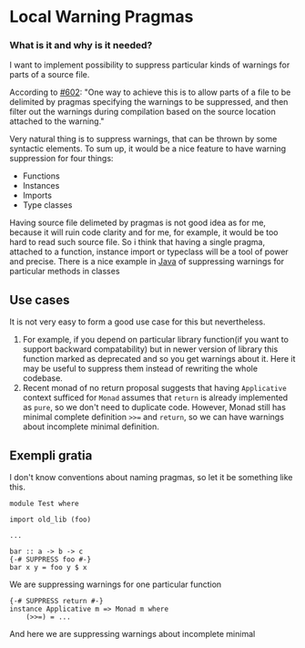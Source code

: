# Local Warning Pragmas


### What is it and why is it needed?



I want to implement possibility to suppress particular kinds of warnings for parts of a source file.



According to [\#602](https://gitlab.staging.haskell.org/ghc/ghc/issues/602):
"One way to achieve this is to allow parts of a file to be delimited by pragmas specifying the warnings to be suppressed, and then filter out the warnings during compilation based on the source location attached to the warning."



Very natural thing is to suppress warnings, that can be thrown by some syntactic elements. To sum up, it would be a nice feature to have warning suppression for four things:


- Functions
- Instances
- Imports
- Type classes


Having source file delimeted by pragmas is not good idea as for me, because it will ruin code clarity and for me, for example, it would be too hard to read such source file. So i think that having a single pragma, attached to a function, instance import or typeclass will be a tool of power and precise. There is a nice example in [
Java](http://docs.oracle.com/javase/7/docs/api/java/lang/SuppressWarnings.html) of suppressing warnings for particular methods in classes


## Use cases



It is not very easy to form a good use case for this but nevertheless. 


1. For example, if you depend on particular library function(if you want to support backward compatability) but in newer version of library this function marked as deprecated and so you get warnings about it. Here it may be useful to suppress them instead of rewriting the whole codebase. 
1. Recent monad of no return proposal suggests that having `Applicative` context sufficed for `Monad` assumes that `return` is already implemented as `pure`, so we don't need to duplicate code. However, Monad still has minimal complete definition `>>=` and `return`, so we can have warnings about incomplete minimal definition.

## Exempli gratia



I don't know conventions about naming pragmas, so let it be something like this.


```
module Test where

import old_lib (foo) 

...

bar :: a -> b -> c 
{-# SUPPRESS foo #-}
bar x y = foo y $ x
```


We are suppressing warnings for one particular function


```
{-# SUPPRESS return #-}
instance Applicative m => Monad m where
    (>>=) = ...

```


And here we are suppressing warnings about incomplete minimal 


